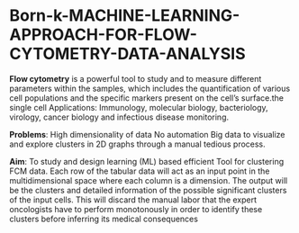 # Born-k-MACHINE-LEARNING-APPROACH-FOR-FLOW-CYTOMETRY-DATA-ANALYSIS

**Flow cytometry** is a powerful tool to study and to measure different parameters within the samples, which includes the quantification of various cell populations and the specific markers present on the cell’s surface.the single cell
Applications: Immunology, molecular biology, bacteriology, virology, cancer biology and infectious disease monitoring. 

__Problems__:
High dimensionality of data 
No automation
Big data to visualize and explore clusters in 2D graphs through a manual tedious process.

__Aim__: 
To study and design learning (ML) based efficient Tool for clustering FCM data.
Each row of the tabular data will act as an input point in the multidimensional space where each column is a dimension.
The output will be the clusters and detailed information of the possible significant clusters of the input cells.
This will discard the manual labor that the expert oncologists have to perform monotonously in order to identify these clusters before inferring its medical consequences
